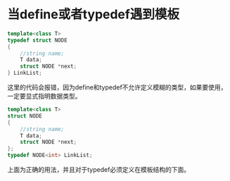 # 当define或者typedef遇到模板

```cpp
template<class T>
typedef struct NODE
{
	//string name;
	T data;
	struct NODE *next;
} LinkList;
```

这里的代码会报错，因为define和typedef不允许定义模糊的类型，如果要使用，一定要显式指明数据类型。

```cpp
template<class T>
struct NODE
{
	//string name;
	T data;
	struct NODE *next;
};
typedef NODE<int> LinkList;
```

上面为正确的用法，并且对于typedef必须定义在模板结构的下面。